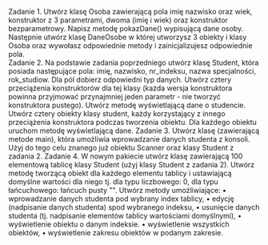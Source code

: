 Zadanie 1. 
Utwórz klasę Osoba zawierającą pola imię nazwisko oraz wiek, konstruktor z 3 parametrami, dwoma 
(imię i wiek) oraz konstruktor bezparametrowy. Napisz metodę pokazDane() wypisującą dane osoby. 
Następnie utwórz klasę DaneOsobe w której utworzysz 3 obiekty i  klasy Osoba oraz wywołasz 
odpowiednie metody i zainicjalizujesz odpowiednie pola.  
Zadanie 2. 
Na podstawie zadania poprzedniego utwórz klasę Student, która posiada następujące pola: imię, 
nazwisko, nr_indeksu, nazwa specjalności, rok_studiow. Dla pól dobierz odpowiedni typ danych. 
Utwórz cztery przeciążenia konstruktorów dla tej klasy (każda wersja konstruktora powinna 
przyjmować przynajmniej jeden parametr - nie tworzyć konstruktora pustego). Utwórz metodę 
wyświetlającą dane o studencie. Utwórz cztery obiekty klasy student, każdy korzystający z innego 
przeciążenia konstruktora podczas tworzenia obiektu. Dla każdego obiektu uruchom metodę 
wyświetlającą dane. 
Zadanie 3. 
Utwórz klasę (zawierającą metode main), która umożliwia wprowadzanie danych studenta z konsoli. 
Użyj do tego celu znanego już obiektu Scanner oraz klasy Student z zadania 2. 
Zadanie 4. 
W nowym pakiecie utwórz klasę zawierającą 100 elementową tablicę klasy Student (użyj klasy Student 
z zadania 2). Utwórz metodę tworzącą obiekt dla każdego elementu tablicy i ustawiającą domyślne 
wartości dla niego tj. dla typu liczbowego: 0, dla typu łańcuchowego: łańcuch pusty "". Utwórz metody 
umożliwiające: 
• wprowadzanie danych studenta pod wybrany index tablicy, 
• edycję (nadpisanie danych studenta) spod wybranego indeksu, 
• usunięcie danych studenta (tj. nadpisanie elementów tablicy wartościami domyślnymi), 
• wyświetlenie obiektu o danym indeksie. 
• wyświetlenie wszystkich obiektów, 
• wyświetlenie zakresu obiektów w podanym zakresie.
